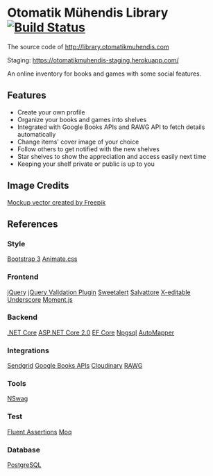# Otomatik Mühendis Library [![Build Status](https://travis-ci.org/olcay/om.svg)](https://travis-ci.org/olcay/om)

The source code of http://library.otomatikmuhendis.com

Staging: https://otomatikmuhendis-staging.herokuapp.com/

An online inventory for books and games with some social features.

## Features

* Create your own profile
* Organize your books and games into shelves
* Integrated with Google Books APIs and RAWG API to fetch details automatically
* Change items' cover image of your choice
* Follow others to get notified with the new shelves
* Star shelves to show the appreciation and access easily next time
* Keeping your shelf private or public is up to you

## Image Credits
[Mockup vector created by Freepik](https://www.freepik.com/free-photos-vectors/mockup)

## References

### Style
[Bootstrap 3](https://getbootstrap.com)
[Animate.css](https://daneden.github.io/animate.css/)

### Frontend
[jQuery](https://jquery.com/)
[jQuery Validation Plugin](https://jqueryvalidation.org/)
[Sweetalert](https://sweetalert.js.org/)
[Salvattore](http://salvattore.com/)
[X-editable](https://vitalets.github.io/x-editable/)
[Underscore](http://underscorejs.org/)
[Moment.js](https://momentjs.com/)

### Backend
[.NET Core](https://dot.net/)
[ASP.NET Core 2.0](https://asp.net/)
[EF Core](https://docs.microsoft.com/en-us/ef/core/)
[Npgsql](http://www.npgsql.org/)
[AutoMapper](http://automapper.org/)

### Integrations
[Sendgrid](https://sendgrid.com/)
[Google Books APIs](https://developers.google.com/books)
[Cloudinary](https://cloudinary.com/)
[RAWG](https://rawg.io/)

### Tools
[NSwag](http://NSwag.org)

### Test
[Fluent Assertions](https://fluentassertions.com/)
[Moq](https://github.com/moq/moq4)

### Database
[PostgreSQL](https://www.postgresql.org/)
